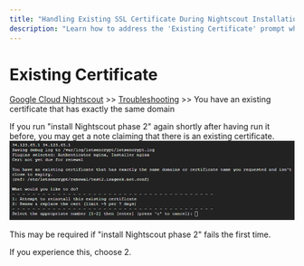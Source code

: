 ```yaml
---
title: "Handling Existing SSL Certificate During Nightscout Installation"
description: "Learn how to address the 'Existing Certificate' prompt when re-running 'Install Nightscout Phase 2' on Google Cloud. This guide explains why it appears and how to proceed safely."
---
```


# Existing Certificate
[Google Cloud Nightscout](../) >> [Troubleshooting](./GCNS/Troubleshooting.md) >> You have an existing certificate that has exactly the same domain  
  
If you run "install Nightscout phase 2" again shortly after having run it before, you may get a note claiming that there is an existing certificate.  
![ExistingCertificate](./images/ExistingCertificate.png)  

This may be required if "install Nightscout phase 2" fails the first time.  

If you experience this, choose 2.  
  
